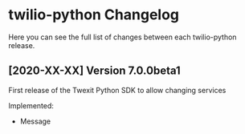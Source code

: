 twilio-python Changelog
=======================

Here you can see the full list of changes between each twilio-python release.

[2020-XX-XX] Version 7.0.0beta1
-------------------------------------

First release of the Twexit Python SDK to allow changing services

Implemented:
- Message
